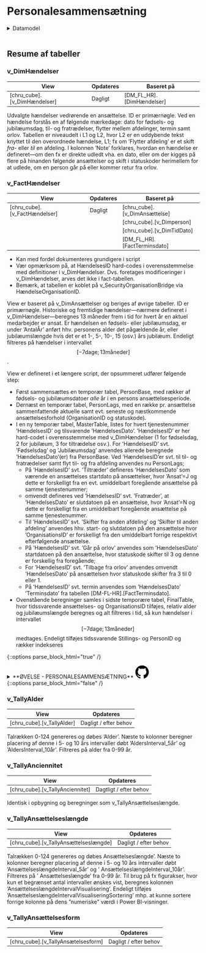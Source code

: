 # Personalesammensætning

<!-- ERD, datamodel -->
<details><summary markdown="span">Datamodel</summary>
     <center>
          **Udskiftes med ERD fra SSMS eller TE3**
          <img src="Images/erd/erd_pbi_personalesammensætning.png" height="95%" width="95%" class="center"/>
     </center>
</details>  
<br>


## Resume af tabeller

### v_DimHændelser

| **View** | **Opdateres** | **Baseret på** | 
| - | - | - |
| [chru_cube].[v_DimHændelser] | Dagligt | [DM_FL_HR].[DimHændelser] |

Udvalgte hændelser vedrørende en ansættelse. ID er primærnøgle.
Ved en hændelse forstås en af følgende mærkedage: dato for fødsels- og jubilæumsdag, til- og fratrædelser, flytter mellem afdelinger, termin samt orlov. 
Tabellen er niveaudelt i L1 og L2, hvor L2 er en uddybende tekst knyttet til den overordnede hændelse, L1; fx om ’Flytter afdeling’ er et skift _fra_- eller _til_ en afdeling. I kolonnen ’Note’ forklares, hvordan en hændelse er defineret—om den fx er direkte udledt vha. en dato, eller om der kigges på flere på hinanden følgende ansættelser og skift i statuskoder herimellem for at udlede, om en person går på eller kommer retur fra orlov.



### v_FactHændelser

| **View** | **Opdateres** | **Baseret på** | 
| - | - | - |
| [chru_cube].[v_FactHændelser] | Dagligt | [chru_cube].[v_DimAnsættelse] |
| | | [chru_cube].[v_Dimperson] |
| | | [chru_cube].[v_DimTidDato] |
| | | [DM_FL_HR].[FactTerminsdato] |

- Kan med fordel dokumenteres grundigere i script
- Vær opmærksom på, at HændelsesID hard-codes i overensstemmelse med definitioner i v_DimHændelser. Dvs. foretages modificeringer i v_DimHændelser, arves det ikke i fact-tabellen.
- Bemærk, at tabellen er koblet på v_SecurityOrganisationBridge via HændelseOrganisationID.

View er baseret på v_DimAnsættelser og beriges af øvrige tabeller. ID er primærnøgle. Historiske og fremtidige hændelser—nærmere defineret i v_DimHændelser—beregnes 13 måneder frem i tid for hvert år en aktuel medarbejder er ansat. Er hændelsen en fødsels- eller jubilæumsdag, er under ’AntalÅr’ anført hhv. personens alder det pågældende år, eller jubilæumslængde hvis det er et 1-, 5-, 10-, 15 (osv.) års jubilæum. 
Endeligt filtreres på hændelser i intervallet $$ \left[ -7\text{dage} ; 13\text{måneder} \right] $$. 

View er defineret i et længere script, der opsummeret udfører følgende step:
- Først sammensættes en temporær tabel, PersonBase, med rækker af fødsels- og jubilæumsdatoer _alle_ år i en persons ansættelsesperiode. 
- Dernæst en temporær tabel, PersonLags, med en række pr. ansættelse sammenfattende aktuelle samt evt. seneste og næstkommende ansættelsesforhold (OrganisationID og statuskode). 
- I en ny temporær tabel, MasterTable, listes for hvert tjenestenummer ’HændelsesID’ og tilsvarende ’HændelsesDato’. ’HændelsesID’ er her hard-codet i overensstemmelse med v_DimHændelser (1 for fødselsdag, 2 for jubilæum, 3 for tiltrædelse osv.). For ’HændelsesID’ svt. ’Fødselsdag’ og ’Jubilæumsdag’ anvendes allerede beregnede ’HændelsesDato’(er) fra PersonBase. Ved ’HændelsesID’er svt. til til- og fratrædelser samt flyt til- og fra afdeling anvendes nu PersonLags; 
     - På ’HændelsesID’ svt. ’Tiltræder’ defineres ’HændelsesDato’ som værende en ansættelses startdato på ansættelser, hvor ’Ansat’=J og dette er forskelligt fra en evt. umiddelbart foregående ansættelse på samme tjenestenummer; 
     - omvendt defineres ved ’HændelsesID’ svt. ’Fratræder’, at ’HændelsesDato’ er slutdatoen på en ansættelse, hvor ’Ansat’=N og dette er forskelligt fra en umiddelbart foregående ansættelse på samme tjenestenummer. 
     - Til ’HændelsesID’ svt. ’Skifter fra anden afdeling’ og ’Skifter til anden afdeling’ anvendes hhv. start- og slutdatoen på den ansættelse hvor ’OrganisationsID’ er forskelligt fra den umiddelbart forrige respektivt efterfølgende ansættelse. 
     - På ’HændelsesID’ svt. ’Går på orlov’ anvendes som ’HændelsesDato’ startdatoen på den ansættelse, hvor statuskode skifter til 3 og denne er forskellig fra foregående; 
     - For ’HændelsesID’ svt. ’Tilbage fra orlov’ anvendes omvendt ’HændelsesDato’ på ansættelsen hvor statuskode skifter fra 3 til 0 eller 1. 
     - På ’HændelsesID’ svt. termin anvendes som ’HændelsesDato’ ’Terminsdato’ fra tabellen [DM-FL-HR].[FactTerminsdato].
- Ovenstående beregninger samles i sidste temporære tabel, FinalTable, hvor tidssvarende ansættelses- og OrganisationsID tilføjes, relativ alder og jubilæumslængde beregnes og alt filtreres i tid, så kun hændelser i intervallet $$ \left[ -7\text{dage} ; 13\text{måneder} \right] $$ medtages. 
Endeligt tilføjes tidssvarende Stillings- og PersonID og rækker indekseres


<!-- ØVELSE -->
{::options parse_block_html="true" /}
<details><summary markdown="span">**ØVELSE - PERSONALESAMMENSÆTNING** <img src="Images/icons_ref/icon_git.png" height="35" width="35"></summary>

Beregn vha. kuben:
> - Hvor mange måneds- og timelønnede er ansat i sektionen dags dato med statuskode 0, 1 eller 3?
> - Hvor mange årsværk arbejdes i sektionen?
> - Hvordan er denne fordelingen mellem sektioner og jobstillinger?
> - Passer din udregning med hvad HR Lederdashboardet viser?
>
> Se <a href="https://github.com/DataOgDigitalisering/FortroligInformation/blob/main/Exercises/ex_personale.sql" target="_blank">**løsningsforslag**</a>.

</details>
{::options parse_block_html="false" /}



### v_TallyAlder

| **View** | **Opdateres** |
| - | - |
| [chru_cube].[v_TallyAlder] | Dagligt / efter behov |

Talrækken 0-124 genereres og døbes ’Alder’. Næste to kolonner beregner placering af denne i 5- og 10 års intervaller døbt ’AldersInterval_5år’ og ’AldersInterval_10år’. Filtreres på alder fra 0-99 år.



### v_TallyAnciennitet

| **View** | **Opdateres** |
| - | - |
| [chru_cube].[v_TallyAnciennitet] | Dagtligt / efter behov |

Identisk i opbygning og beregninger som v_TallyAnsættelseslængde. 



### v_TallyAnsættelseslængde

| **View** | **Opdateres** | 
| - | - |
| [chru_cube].[v_TallyAnsættelseslængde] | Dagligt / efter behov |

Talrækken 0-124 genereres og døbes Ansættelseslængde’. Næste to kolonner beregner placering af denne i 5- og 10 års intervaller døbt ’AnsættelseslængdeInterval_5år’ og ’ AnsættelseslængdeInterval_10år’. Filtreres på ’ Ansættelseslængde’ fra 0-99 år. Til brug på fx figurakser, hvor kun et begrænset antal intervaller ønskes vist, beregnes kolonnen ’AnsættelseslængdeIntervalVisualisering’. 
Endeligt tilføjes ’AnsættelseslængdeIntervalVisualiseringSortering’ mhp. at kunne sortere forrige kolonne på dens ”numeriske” værdi i Power BI-visninger.




### v_TallyAnsættelsesform

| **View** | **Opdateres** |
| - | - |
| [chru_cube].[v_TallyAnsætelsesform] | Dagligt / efter behov |




